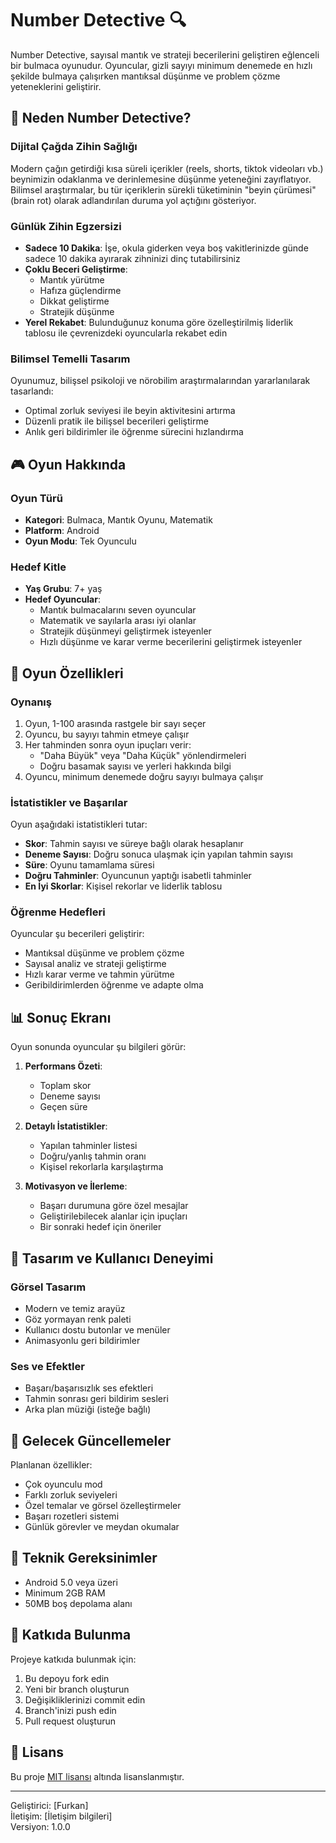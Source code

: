 # Number Detective 🔍

Number Detective, sayısal mantık ve strateji becerilerini geliştiren eğlenceli bir bulmaca oyunudur. Oyuncular, gizli sayıyı minimum denemede en hızlı şekilde bulmaya çalışırken mantıksal düşünme ve problem çözme yeteneklerini geliştirir.

## 🧠 Neden Number Detective?

### Dijital Çağda Zihin Sağlığı
Modern çağın getirdiği kısa süreli içerikler (reels, shorts, tiktok videoları vb.) beynimizin odaklanma ve derinlemesine düşünme yeteneğini zayıflatıyor. Bilimsel araştırmalar, bu tür içeriklerin sürekli tüketiminin "beyin çürümesi" (brain rot) olarak adlandırılan duruma yol açtığını gösteriyor.

### Günlük Zihin Egzersizi
- **Sadece 10 Dakika**: İşe, okula giderken veya boş vakitlerinizde günde sadece 10 dakika ayırarak zihninizi dinç tutabilirsiniz
- **Çoklu Beceri Geliştirme**: 
  - Mantık yürütme
  - Hafıza güçlendirme
  - Dikkat geliştirme
  - Stratejik düşünme
- **Yerel Rekabet**: Bulunduğunuz konuma göre özelleştirilmiş liderlik tablosu ile çevrenizdeki oyuncularla rekabet edin

### Bilimsel Temelli Tasarım
Oyunumuz, bilişsel psikoloji ve nörobilim araştırmalarından yararlanılarak tasarlandı:
- Optimal zorluk seviyesi ile beyin aktivitesini artırma
- Düzenli pratik ile bilişsel becerileri geliştirme
- Anlık geri bildirimler ile öğrenme sürecini hızlandırma

## 🎮 Oyun Hakkında

### Oyun Türü
- **Kategori**: Bulmaca, Mantık Oyunu, Matematik
- **Platform**: Android
- **Oyun Modu**: Tek Oyunculu

### Hedef Kitle
- **Yaş Grubu**: 7+ yaş
- **Hedef Oyuncular**: 
  - Mantık bulmacalarını seven oyuncular
  - Matematik ve sayılarla arası iyi olanlar
  - Stratejik düşünmeyi geliştirmek isteyenler
  - Hızlı düşünme ve karar verme becerilerini geliştirmek isteyenler

## 🎯 Oyun Özellikleri

### Oynanış
1. Oyun, 1-100 arasında rastgele bir sayı seçer
2. Oyuncu, bu sayıyı tahmin etmeye çalışır
3. Her tahminden sonra oyun ipuçları verir:
   - "Daha Büyük" veya "Daha Küçük" yönlendirmeleri
   - Doğru basamak sayısı ve yerleri hakkında bilgi
4. Oyuncu, minimum denemede doğru sayıyı bulmaya çalışır

### İstatistikler ve Başarılar
Oyun aşağıdaki istatistikleri tutar:
- **Skor**: Tahmin sayısı ve süreye bağlı olarak hesaplanır
- **Deneme Sayısı**: Doğru sonuca ulaşmak için yapılan tahmin sayısı
- **Süre**: Oyunu tamamlama süresi
- **Doğru Tahminler**: Oyuncunun yaptığı isabetli tahminler
- **En İyi Skorlar**: Kişisel rekorlar ve liderlik tablosu

### Öğrenme Hedefleri
Oyuncular şu becerileri geliştirir:
- Mantıksal düşünme ve problem çözme
- Sayısal analiz ve strateji geliştirme
- Hızlı karar verme ve tahmin yürütme
- Geribildirimlerden öğrenme ve adapte olma

## 📊 Sonuç Ekranı

Oyun sonunda oyuncular şu bilgileri görür:
1. **Performans Özeti**:
   - Toplam skor
   - Deneme sayısı
   - Geçen süre
   
2. **Detaylı İstatistikler**:
   - Yapılan tahminler listesi
   - Doğru/yanlış tahmin oranı
   - Kişisel rekorlarla karşılaştırma

3. **Motivasyon ve İlerleme**:
   - Başarı durumuna göre özel mesajlar
   - Geliştirilebilecek alanlar için ipuçları
   - Bir sonraki hedef için öneriler

## 🎨 Tasarım ve Kullanıcı Deneyimi

### Görsel Tasarım
- Modern ve temiz arayüz
- Göz yormayan renk paleti
- Kullanıcı dostu butonlar ve menüler
- Animasyonlu geri bildirimler

### Ses ve Efektler
- Başarı/başarısızlık ses efektleri
- Tahmin sonrası geri bildirim sesleri
- Arka plan müziği (isteğe bağlı)

## 🔄 Gelecek Güncellemeler

Planlanan özellikler:
- Çok oyunculu mod
- Farklı zorluk seviyeleri
- Özel temalar ve görsel özelleştirmeler
- Başarı rozetleri sistemi
- Günlük görevler ve meydan okumalar

## 📱 Teknik Gereksinimler

- Android 5.0 veya üzeri
- Minimum 2GB RAM
- 50MB boş depolama alanı

## 🤝 Katkıda Bulunma

Projeye katkıda bulunmak için:
1. Bu depoyu fork edin
2. Yeni bir branch oluşturun
3. Değişikliklerinizi commit edin
4. Branch'inizi push edin
5. Pull request oluşturun

## 📄 Lisans

Bu proje [MIT lisansı](LICENSE) altında lisanslanmıştır.

---

Geliştirici: [Furkan]  
İletişim: [İletişim bilgileri]  
Versiyon: 1.0.0
